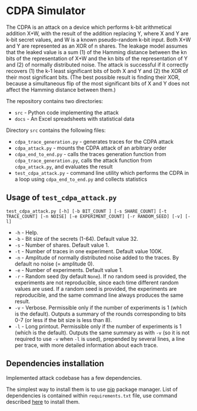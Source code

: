 # CDPA Simulator

The CDPA is an attack on a device which performs k-bit arithmetical addition X+W, with the result of the addition replacing Y, where X and Y are k-bit secret values, and W is a known pseudo-random k-bit input. Both X+W and Y are represented as an XOR of n shares. The leakage model assumes that the leaked value is a sum (1) of the Hamming distance between the kn bits of the representation of X+W and the kn bits of the representation of Y and (2) of normally distributed noise. The attack is successful if it correctly recovers (1) the k-1 least significant bits of both X and Y and (2) the XOR of their most significant bits. (The best possible result is finding their XOR, because a simultaneous flip of the most significant bits of X and Y does not affect the Hamming distance between them.)

The repository contains two directories:
* `src` - Python code implementing the attack
* `docs` - An Excel spreadsheets with statistical data

Directory `src` contains the following files:

* `cdpa_trace_generation.py` - generates traces for the CDPA attack
* `cdpa_attack.py` - mounts the CDPA attack of an arbitrary order
* `cdpa_end_to_end.py` - calls the traces generation function from `cdpa_trace_generation.py`, calls the attack function from `cdpa_attack.py`, and evaluates the result
* `test_cdpa_attack.py` - command line utility which performs the CDPA in a loop using `cdpa_end_to_end.py` and collects statistics

## Usage of `test_cdpa_attack.py`
`test_cdpa_attack.py [-h] [-b BIT_COUNT ] [-s SHARE_COUNT] [-t TRACE_COUNT] [-n NOISE] [-e EXPERIMENT_COUNT] [-r RANDOM_SEED] [-v] [-l]`

- `-h` - Help.
- `-b` - Bit size of the secrets (1-64). Default value 32.
- `-s` - Number of shares. Default value 1.
- `-t` - Number of traces in one experiment. Default value 100K.
- `-n` - Amplitude of normally distributed noise added to the traces. By default no noise (= amplitude 0).
- `-e` - Number of experiments. Default value 1.
- `-r` - Random seed (by default `None`). If no random seed is provided, the experiments are not reproducible, since each time different random values are used. If a random seed is provided, the experiments are reproducible, and the same command line always produces the same result.
- `-v` - Verbose. Permissible only if the number of experiments is 1 (which is the default). Outputs a summary of the rounds corresponding to bits 0-7 (or less if the bit size is less than 8).
- `-l` - Long printout. Permissible only if the number of experiments is 1 (which is the default). Outputs the same summary as with `-v` (so it is not required to use `-v` when `-l` is used), prepended by several lines, a line per trace, with more detailed information about each trace.

## Dependencies installation

Implemented attack codebase has a few dependencies.

The simplest way to install them is to use [pip](https://pip.pypa.io/en/stable/) package manager.
List of dependencies is contained within `requirements.txt` file,
use command described [here](https://pip.pypa.io/en/stable/user_guide/#requirements-files) to install them.
